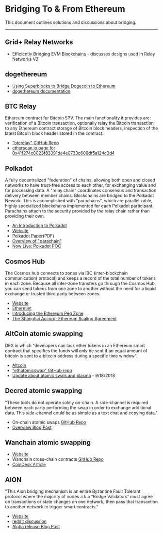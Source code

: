 # Bridging To & From Ethereum

This document outlines solutions and discussions about bridging.

---

## Grid+ Relay Networks

- [Efficiently Bridging EVM Blockchains](https://blog.gridplus.io/efficiently-bridging-evm-blockchains-8421504e9ced) - discusses designs used in Relay Networks V2

## dogethereum

- [Using Superblocks to Bridge Dogecoin to Ethereum](https://github.com/dogethereum/docs/blob/master/superblocks/superblocks-white-paper.pdf)
- [dogethereum documentation](https://github.com/dogethereum/docs)

## BTC Relay

Ethereum contract for Bitcoin SPV. The main functionality it provides are: verification of a Bitcoin transaction,  optionally relay the Bitcoin transaction to any Ethereum contract storage of Bitcoin block headers, inspection of the latest Bitcoin block header stored in the contract.

- ["btcrelay" GitHub Repo](https://github.com/ethereum/btcrelay)
- [etherscan.io page for 0x41f274c0023f83391de4e0733c609df5a124c3d4](https://etherscan.io/address/0x41f274c0023f83391de4e0733c609df5a124c3d4)

## Polkadot

A fully decentralized "federation" of chains, allowing both open and closed networks to have trust-free access to each other, for exchanging value and for processing data. A "relay chain" coordinates consensus and transaction delivery between member chains. Blockchains are bridged to the Polkadot Nework. This is accomplished with "parachains", which are parallelizable, highly specialized blockchains implemented for each Polkadot participant. Parachains attach to the security provided by the relay chain rather than providing their own.

- [An Introduction to Polkadot](https://blog.stephantual.com/web-three-revisited-part-two-introduction-to-polkadot-what-it-is-what-it-aint-657782051d34)
- [Website](https://polkadot.network/)
- [Polkadot Paper](https://github.com/polkadot-io/polkadotpaper/raw/master/PolkaDotPaper.pdf)(PDF)
- [Overview of "parachain"](https://medium.com/polkadot-network/polkadot-the-parachain-3808040a769a)
- [Now Live: Polkadot POC](https://medium.com/@polkadotnetwork/now-live-polkadot-proof-of-concept-1-3e718512a8d)

## Cosmos Hub

The Cosmos hub connects to zones via IBC (inter-blockchain communication) protocol) and keeps a record of the total number of tokens in each zone. Because all inter-zone transfers go through the Cosmos Hub, you can send tokens from one zone to another without the need for a liquid exchange or trusted third party between zones.

- [Website](https://cosmos.network/intro/hub)
- [Ethermint](https://ethermint.zone/)
- [Introducing the Ethereum Peg Zone](https://blog.cosmos.network/the-internet-of-blockchains-how-cosmos-does-interoperability-starting-with-the-ethereum-peg-zone-8744d4d2bc3f)
- [The Shanghai Accord - Ethereum Scaling Agreement](https://blog.cosmos.network/the-shanghai-accord-ethereum-scaling-agreement-via-cosmos-at-wanxiang-global-blockchain-summit-354efa27b158)

## AltCoin atomic swapping

DEX in which "developers can lock ether tokens in an Ethereum smart contract that specifies the funds will only be sent if an equal amount of bitcoin is sent to a bitcoin address during a specific time window".

- [Altcoin](https://altcoin.io/)
- ["ethatomicswap" GitHub repo](https://github.com/AltCoinExchange/ethatomicswap)
- [Update about atomic swals and plasma](https://blog.altcoin.io/august-update-mobile-ux-atomic-swaps-and-plasma-dex-v2-94680ff9db30) - 9/18/2018 

## Decred atomic swapping

"These tools do not operate solely on-chain. A side-channel is required between each party performing the swap in order to exchange additional data. This side-channel could be as simple as a text chat and copying data."

- On-chain atomic swaps [GitHub Repo](https://github.com/decred/atomicswap)
- [Overview Blog Post](https://blog.decred.org/2017/09/20/On-Chain-Atomic-Swaps/)

## Wanchain atomic swapping

- [Website](https://www.wanchain.org/)
- Wanchain cross-chain contracts [GitHub Repo](https://github.com/wanchain/wanchain-crosschain-contracts)
- [CoinDesk Article](https://www.coindesk.com/wanchains-bridge-to-the-ethereum-blockchain-is-now-open/)

## AION

"This Aion bridging mechanism is an entire Byzantine Fault Tolerant protocol where the majority of nodes a.k.a “Bridge Validators” must agree on transactions or state changes on one network, then pass that transaction to another network to trigger smart contracts."

- [Website](https://aion.network/)
- [reddit discussion](https://www.reddit.com/r/AionNetwork/comments/8gkam6/what_makes_aions_token_swap_with_ethereum_so/dycztsj/)
- [Alpha release Blog Post](https://blog.aion.network/aion-token-bridge-alpha-version-2d3655d9d861)

